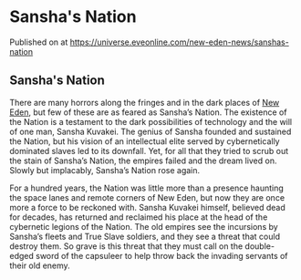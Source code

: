 # Sansha's Nation
Published on  at https://universe.eveonline.com/new-eden-news/sanshas-nation

## Sansha's Nation

There are many horrors along the fringes and in the dark places of [New Eden](5m9PDmbyzmRXdP1vvQETRk), but few of these are as feared as Sansha’s Nation. The existence of the Nation is a testament to the dark possibilities of technology and the will of one man, Sansha Kuvakei. The genius of Sansha founded and sustained the Nation, but his vision of an intellectual elite served by cybernetically dominated slaves led to its downfall. Yet, for all that they tried to scrub out the stain of Sansha’s Nation, the empires failed and the dream lived on. Slowly but implacably, Sansha’s Nation rose again.

For a hundred years, the Nation was little more than a presence haunting the space lanes and remote corners of New Eden, but now they are once more a force to be reckoned with. Sansha Kuvakei himself, believed dead for decades, has returned and reclaimed his place at the head of the cybernetic legions of the Nation. The old empires see the incursions by Sansha’s fleets and True Slave soldiers, and they see a threat that could destroy them. So grave is this threat that they must call on the double-edged sword of the capsuleer to help throw back the invading servants of their old enemy.
